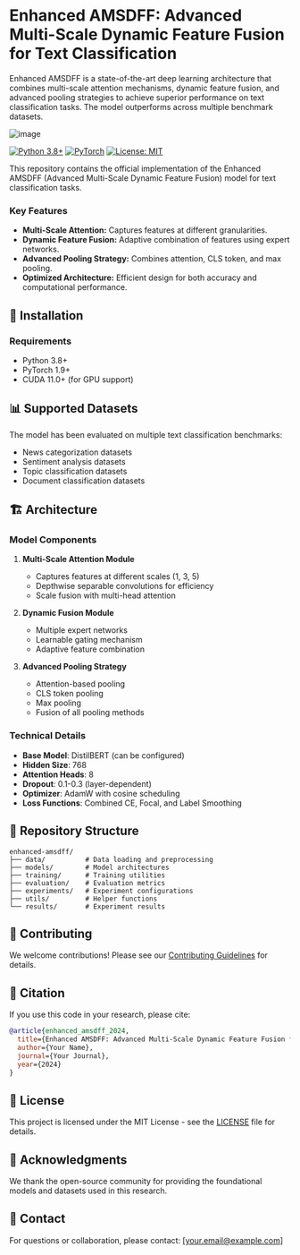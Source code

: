# Enhanced AMSDFF: Advanced Multi-Scale Dynamic Feature Fusion for Text Classification

Enhanced AMSDFF is a state-of-the-art deep learning architecture that combines multi-scale attention mechanisms, dynamic feature fusion, and advanced pooling strategies to achieve superior performance on text classification tasks. The model outperforms across multiple benchmark datasets.

![image](https://github.com/user-attachments/assets/cf46325a-aa1e-4a9f-a001-044d96dac86a)

[![Python 3.8+](https://img.shields.io/badge/python-3.8+-blue.svg)](https://www.python.org/downloads/)
[![PyTorch](https://img.shields.io/badge/PyTorch-1.9+-red.svg)](https://pytorch.org/)
[![License: MIT](https://img.shields.io/badge/License-MIT-yellow.svg)](https://opensource.org/licenses/MIT)

This repository contains the official implementation of the Enhanced AMSDFF (Advanced Multi-Scale Dynamic Feature Fusion) model for text classification tasks.

### Key Features

- **Multi-Scale Attention:** Captures features at different granularities.
- **Dynamic Feature Fusion:** Adaptive combination of features using expert networks.
- **Advanced Pooling Strategy:** Combines attention, CLS token, and max pooling.
- **Optimized Architecture:** Efficient design for both accuracy and computational performance.

## 🚀 Installation

### Requirements

- Python 3.8+
- PyTorch 1.9+
- CUDA 11.0+ (for GPU support)

## 📊 Supported Datasets

The model has been evaluated on multiple text classification benchmarks:
- News categorization datasets
- Sentiment analysis datasets
- Topic classification datasets
- Document classification datasets

## 🏗️ Architecture

### Model Components

1. **Multi-Scale Attention Module**
   - Captures features at different scales (1, 3, 5)
   - Depthwise separable convolutions for efficiency
   - Scale fusion with multi-head attention

2. **Dynamic Fusion Module**
   - Multiple expert networks
   - Learnable gating mechanism
   - Adaptive feature combination

3. **Advanced Pooling Strategy**
   - Attention-based pooling
   - CLS token pooling
   - Max pooling
   - Fusion of all pooling methods

### Technical Details

- **Base Model**: DistilBERT (can be configured)
- **Hidden Size**: 768
- **Attention Heads**: 8
- **Dropout**: 0.1-0.3 (layer-dependent)
- **Optimizer**: AdamW with cosine scheduling
- **Loss Functions**: Combined CE, Focal, and Label Smoothing

## 📁 Repository Structure

```
enhanced-amsdff/
├── data/          # Data loading and preprocessing
├── models/        # Model architectures
├── training/      # Training utilities
├── evaluation/    # Evaluation metrics
├── experiments/   # Experiment configurations
├── utils/         # Helper functions
└── results/       # Experiment results
```

## 🤝 Contributing

We welcome contributions! Please see our [Contributing Guidelines](CONTRIBUTING.md) for details.

## 📝 Citation

If you use this code in your research, please cite:

```bibtex
@article{enhanced_amsdff_2024,
  title={Enhanced AMSDFF: Advanced Multi-Scale Dynamic Feature Fusion for Text Classification},
  author={Your Name},
  journal={Your Journal},
  year={2024}
}
```

## 📄 License

This project is licensed under the MIT License - see the [LICENSE](LICENSE) file for details.

## 🙏 Acknowledgments

We thank the open-source community for providing the foundational models and datasets used in this research.

## 📧 Contact

For questions or collaboration, please contact: [your.email@example.com]
